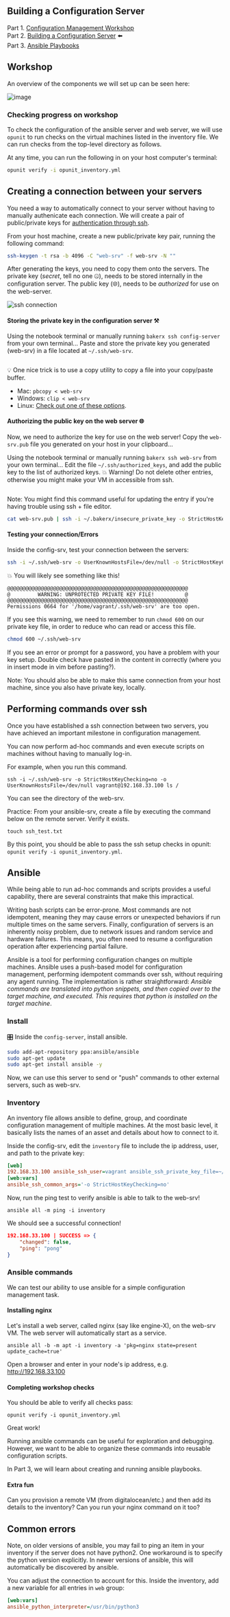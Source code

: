 <!--
targets:
    - type: local
      name: local
    - type: bakerx
      name: config-server
    - type: bakerx
      name: web-srv      
-->

Building a Configuration Server
----------------------------------

Part 1. [Configuration Management Workshop](README.md)  
Part 2. [Building a Configuration Server](CM.md)  ⬅️   
Part 3. [Ansible Playbooks](Playbooks.md)

## Workshop

An overview of the components we will set up can be seen here:

![image](img/ansible-setup.png)

### Checking progress on workshop

To check the configuration of the ansible server and web server, we will use `opunit` to run checks on the virtual machines listed in the inventory file. We can run checks from the top-level directory as follows.

At any time, you can run the following in on your host computer's terminal:

```bash
opunit verify -i opunit_inventory.yml
```

## Creating a connection between your servers

You need a way to automatically connect to your server without having to manually authenicate each connection. We will create a pair of public/private keys for [authentication through ssh](https://www.ssh.com/ssh/public-key-authentication#sec-Asymmetric-Cryptography-Algorithms).

From your host machine, create a new public/private key pair, running the following command:

```bash | {type: 'command'}
ssh-keygen -t rsa -b 4096 -C "web-srv" -f web-srv -N ""
```

After generating the keys, you need to copy them onto the servers. The private key (*secret*, tell no one 🤐), needs to be stored internally in the configuration server. The public key (🌐), needs to be _authorized_ for use on the web-server.

![ssh connection](img/connection.png)

#### Storing the private key in the configuration server ⚒️

Using the notebook terminal or manually running `bakerx ssh config-server` from your own terminal...
Paste and store the private key you generated (web-srv) in a file located at `~/.ssh/web-srv`.

```bash | {type: 'terminal', target: 'config-server', 'background-color': '#43464B'}
```

💡  One nice trick is to use a copy utility to copy a file into your copy/paste buffer.

* Mac: `pbcopy < web-srv`
* Windows: `clip < web-srv`
* Linux: [Check out one of these options](https://superuser.com/a/288333/862331).

#### Authorizing the public key on the web server 🌐

Now, we need to authorize the key for use on the web server! Copy the `web-srv.pub` file you generated on your host in your clipboard...

Using the notebook terminal or manually running `bakerx ssh web-srv` from your own terminal...
Edit the file `~/.ssh/authorized_keys`, and add the public key to the list of authorized keys. 💥  Warning! Do not delete other entries, otherwise you might make your VM in accessible from ssh.

```bash | {type: 'terminal', target: 'web-srv', 'background-color': '#003670'}
```

Note: You might find this command useful for updating the entry if you're having trouble using ssh + file editor.

```bash
cat web-srv.pub | ssh -i ~/.bakerx/insecure_private_key -o StrictHostKeyChecking=no vagrant@192.168.33.100 "cat >> ~/.ssh/authorized_keys"
```

#### Testing your connection/Errors

Inside the config-srv, test your connection between the servers:

```bash | {type: 'command', target: 'config-server'}
ssh -i ~/.ssh/web-srv -o UserKnownHostsFile=/dev/null -o StrictHostKeyChecking=no vagrant@192.168.33.100 ip a -c
```

💥 You will likely see something like this!

```
@@@@@@@@@@@@@@@@@@@@@@@@@@@@@@@@@@@@@@@@@@@@@@@@@@@@@@@@@@@
@         WARNING: UNPROTECTED PRIVATE KEY FILE!          @
@@@@@@@@@@@@@@@@@@@@@@@@@@@@@@@@@@@@@@@@@@@@@@@@@@@@@@@@@@@
Permissions 0664 for '/home/vagrant/.ssh/web-srv' are too open.
```

If you see this warning, we need to remember to run `chmod 600` on our private key file, in order to reduce who can read or access this file.

```bash | {type: 'command', target: 'config-server'}
chmod 600 ~/.ssh/web-srv
```

If you see an error or prompt for a password, you have a problem with your key setup. Double check have pasted in the content in correctly (where you in insert mode in vim before pasting?). 







Note: You should also be able to make this same connection from your host machine, since you also have private key, locally.


## Performing commands over ssh

Once you have established a ssh connection between two servers, you have achieved an important milestone in configuration management.

You can now perform ad-hoc commands and even execute scripts on machines without having to manually log-in.

For example, when you run this command.

    ssh -i ~/.ssh/web-srv -o StrictHostKeyChecking=no -o UserKnownHostsFile=/dev/null vagrant@192.168.33.100 ls /

You can see the directory of the web-srv.

Practice: From your ansible-srv, create a file by executing the command below on the remote server. Verify it exists.

    touch ssh_test.txt

By this point, you should be able to pass the ssh setup checks in opunit: `opunit verify -i opunit_inventory.yml`.

## Ansible

While being able to run ad-hoc commands and scripts provides a useful capability, there are several constraints that make this impractical. 

Writing bash scripts can be error-prone. Most commands are not idempotent, meaning they may cause errors or unexpected behaviors if run multiple times on the same servers. Finally, configuration of servers is an inherently noisy problem, due to network issues and random service and hardware failures. This means, you often need to resume a configuration operation after experiencing partial failure.

Ansible is a tool for performing configuration changes on multiple machines. Ansible uses a push-based model for configuration management, performing idempotent commands over ssh, without requiring any agent running. The implementation is rather straightforward: _Ansible commands are translated into python snippets, and then copied over to the target machine, and executed. This requires that python is installed on the target machine_.

### Install

🎛️  Inside the `config-server`, install ansible.

```bash | {type: 'command', target: 'config-server', stream: true, failed_when: "exitCode != 0"}
sudo add-apt-repository ppa:ansible/ansible
sudo apt-get update
sudo apt-get install ansible -y
```

Now, we can use this server to send or "push" commands to other external servers, such as web-srv.

### Inventory

An inventory file allows ansible to define, group, and coordinate configuration management of multiple machines. At the most basic level, it basically lists the names of an asset and details about how to connect to it.

Inside the config-srv, edit the `inventory` file to include the ip address, user, and path to the private key:

```ini 
[web]
192.168.33.100 ansible_ssh_user=vagrant ansible_ssh_private_key_file=~/.ssh/web-srv 
[web:vars]
ansible_ssh_common_args='-o StrictHostKeyChecking=no'
```

Now, run the ping test to verify ansible is able to talk to the web-srv!

    ansible all -m ping -i inventory

We should see a successful connection!

```json
192.168.33.100 | SUCCESS => {
    "changed": false,
    "ping": "pong"
}
```

### Ansible commands

We can test our ability to use ansible for a simple configuration management task.

#### Installing nginx

Let's install a web server, called nginx (say like engine-X), on the web-srv VM. The web server will automatically start as a service.

    ansible all -b -m apt -i inventory -a 'pkg=nginx state=present update_cache=true'

Open a browser and enter in your node's ip address, e.g. http://192.168.33.100

#### Completing workshop checks

You should be able to verify all checks pass:

    opunit verify -i opunit_inventory.yml

Great work! 

Running ansible commands can be useful for exploration and debugging. However, we want to be able to organize these commands into reusable configuration scripts.

In Part 3, we will learn about creating and running ansible playbooks.


#### Extra fun

Can you provision a remote VM (from digitalocean/etc.) and then add its details to the inventory? Can you run your nginx command on it too?

## Common errors
Note, on older versions of ansible, you may fail to ping an item in your inventory if the server does not have python2. One workaround is to specify the python version explicitly. In newer versions of ansible, this will automatically be discovered by ansible. 

You can adjust the connection to account for this. Inside the inventory, add a new variable for all entries in `web` group:

```ini
[web:vars]
ansible_python_interpreter=/usr/bin/python3
```
